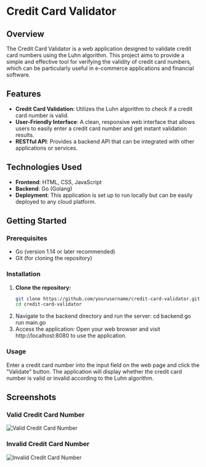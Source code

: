 # Credit Card Validator

## Overview
The Credit Card Validator is a web application designed to validate credit card numbers using the Luhn algorithm. This project aims to provide a simple and effective tool for verifying the validity of credit card numbers, which can be particularly useful in e-commerce applications and financial software.

## Features
- **Credit Card Validation**: Utilizes the Luhn algorithm to check if a credit card number is valid.
- **User-Friendly Interface**: A clean, responsive web interface that allows users to easily enter a credit card number and get instant validation results.
- **RESTful API**: Provides a backend API that can be integrated with other applications or services.

## Technologies Used
- **Frontend**: HTML, CSS, JavaScript
- **Backend**: Go (Golang)
- **Deployment**: This application is set up to run locally but can be easily deployed to any cloud platform.

## Getting Started

### Prerequisites
- Go (version 1.14 or later recommended)
- Git (for cloning the repository)

### Installation

1. **Clone the repository:**
   ```bash
   git clone https://github.com/yourusername/credit-card-validator.git
   cd credit-card-validator
3. Navigate to the backend directory and run the server:
   cd backend
   go run main.go
4. Access the application: Open your web browser and visit http://localhost:8080 to use the application.

### Usage

Enter a credit card number into the input field on the web page and click the "Validate" button. The application will display whether the credit card number is valid or invalid according to the Luhn algorithm.

## Screenshots

### Valid Credit Card Number
![Valid Credit Card Number](images/valid_credit_card.png)

### Invalid Credit Card Number
![Invalid Credit Card Number](images/Invalid_Credit_Card.png)

